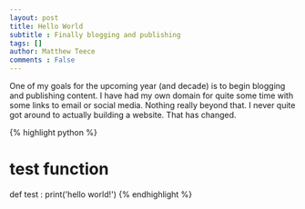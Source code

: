```yaml
---
layout: post
title: Hello World
subtitle : Finally blogging and publishing 
tags: []
author: Matthew Teece
comments : False
---
```


One of my goals for the upcoming year (and decade) is to begin blogging and publishing content. I have had my own domain for quite some time with some links to email or social media. Nothing really beyond that. I never quite got around to actually building a website. That has changed.

{% highlight python %}
# test function
def test :
    print('hello world!')
{% endhighlight %}
